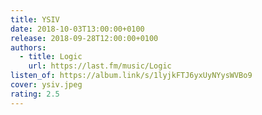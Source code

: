 ```yaml
---
title: YSIV
date: 2018-10-03T13:00:00+0100
release: 2018-09-28T12:00:00+0100
authors:
  - title: Logic
    url: https://last.fm/music/Logic
listen_of: https://album.link/s/1lyjkFTJ6yxUyNYysWVBo9
cover: ysiv.jpeg
rating: 2.5
---
```

